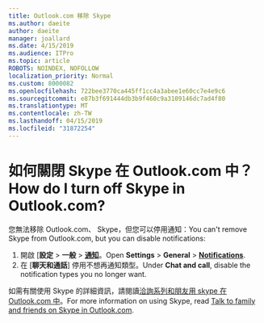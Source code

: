 ```yaml
---
title: Outlook.com 移除 Skype
ms.author: daeite
author: daeite
manager: joallard
ms.date: 4/15/2019
ms.audience: ITPro
ms.topic: article
ROBOTS: NOINDEX, NOFOLLOW
localization_priority: Normal
ms.custom: 8000082
ms.openlocfilehash: 722bee3770ca445ff1cc4a3abee1e60cc7e4e9c6
ms.sourcegitcommit: e87b3f691444db3b9f460c9a3109146dc7ad4f80
ms.translationtype: MT
ms.contentlocale: zh-TW
ms.lasthandoff: 04/15/2019
ms.locfileid: "31872254"
---
```

# <a name="how-do-i-turn-off-skype-in-outlookcom"></a><span data-ttu-id="5f3c6-102">如何關閉 Skype 在 Outlook.com 中？</span><span class="sxs-lookup"><span data-stu-id="5f3c6-102">How do I turn off Skype in Outlook.com?</span></span>

<span data-ttu-id="5f3c6-103">您無法移除 Outlook.com、 Skype，但您可以停用通知：</span><span class="sxs-lookup"><span data-stu-id="5f3c6-103">You can't remove Skype from Outlook.com, but you can disable notifications:</span></span>

1. <span data-ttu-id="5f3c6-104">開啟 [**設定** > **一般** > **[通知](https://go.microsoft.com/fwlink/?linkid=2031594)**。</span><span class="sxs-lookup"><span data-stu-id="5f3c6-104">Open **Settings** > **General** > **[Notifications](https://go.microsoft.com/fwlink/?linkid=2031594)**.</span></span> 
2. <span data-ttu-id="5f3c6-105">在 [**聊天和通話**] 停用不想再通知類型。</span><span class="sxs-lookup"><span data-stu-id="5f3c6-105">Under **Chat and call**, disable the notification types you no longer want.</span></span>

<span data-ttu-id="5f3c6-106">如需有關使用 Skype 的詳細資訊，請閱讀[洽詢系列和朋友用 skype 在 Outlook.com 中](https://support.office.com/article/83c6a5b1-3921-479c-b9e9-e753ce59c1fa)。</span><span class="sxs-lookup"><span data-stu-id="5f3c6-106">For more information on using Skype, read [Talk to family and friends on Skype in Outlook.com](https://support.office.com/article/83c6a5b1-3921-479c-b9e9-e753ce59c1fa).</span></span>
